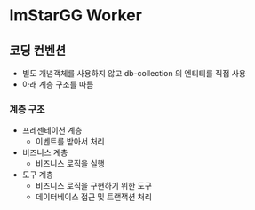 # ImStarGG Worker

## 코딩 컨벤션

- 별도 개념객체를 사용하지 않고 db-collection 의 엔티티를 직접 사용
- 아래 계층 구조를 따름

### 계층 구조

- 프레젠테이션 계층
  - 이벤트를 받아서 처리
- 비즈니스 계층
  - 비즈니스 로직을 실행
- 도구 계층
  - 비즈니스 로직을 구현하기 위한 도구 
  - 데이터베이스 접근 및 트랜잭션 처리
